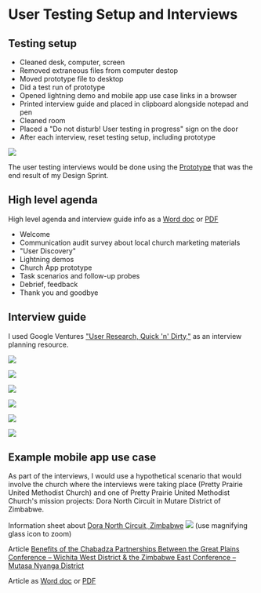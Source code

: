 # User Testing Setup and Interviews

## Testing setup

* Cleaned desk, computer, screen
* Removed extraneous files from computer destop 
* Moved prototype file to desktop
* Did a test run of prototype
* Opened lightning demo and mobile app use case links in a browser
* Printed interview guide and placed in clipboard alongside notepad and pen
* Cleaned room
* Placed a "Do not disturb! User testing in progress" sign on the door
* After each interview, reset testing setup, including prototype

![](images/do-not-disturb-sign.jpg)

The user testing interviews would be done using the [Prototype](prototype/prototype.md) that was the end result of my Design Sprint. 

## High level agenda 

High level agenda and interview guide info as a [Word doc](https://drive.google.com/file/d/0B02bpu7HZwJRSkh5bGVzVXZTQ28/view?usp=sharing) or [PDF](https://drive.google.com/file/d/0B02bpu7HZwJRaWN1UEdVNU1hMkk/view?usp=sharing)

* Welcome
* Communication audit survey about local church marketing materials
* "User Discovery"
* Lightning demos
* Church App prototype
* Task scenarios and follow-up probes
* Debrief, feedback
* Thank you and goodbye

## Interview guide 

I used Google Ventures ["User Research, Quick 'n' Dirty,"](https://www.dropbox.com/s/6kef5x79ap8f9v7/User-Research-Workshop_Google-Ventures_Feb2013.pdf) as an interview planning resource.

![](images/interview-worksheet-1.jpg)

![](images/interview-worksheet-2.jpg)

![](images/interview-worksheet-3.jpg)

![](images/interview-worksheet-4.jpg)

![](images/interview-worksheet-5.jpg)

![](images/interview-worksheet-6.jpg)

## Example mobile app use case

As part of the interviews, I would use a hypothetical scenario that would involve the church where the interviews were taking place (Pretty Prairie United Methodist Church) and one of Pretty Prairie United Methodist Church's mission projects: Dora North Circuit in Mutare District of Zimbabwe. 

Information sheet about [Dora North Circuit, Zimbabwe](https://drive.google.com/file/d/0B02bpu7HZwJRM2UyVXpRcm9hMkE/view?usp=sharing)
[![](images/dora-north-mission.jpg)](https://drive.google.com/file/d/0B02bpu7HZwJRM2UyVXpRcm9hMkE/view?usp=sharing) (use magnifying glass icon to zoom)

Article [Benefits of the Chabadza Partnerships Between the Great Plains Conference – Wichita West District & the Zimbabwe East Conference – Mutasa Nyanga District](http://www.greatplainsumc.org/newsdetail/1095566)

Article as [Word doc](https://drive.google.com/file/d/0B02bpu7HZwJRSDhTdXp3akUyX28/view?usp=sharing) or [PDF](https://drive.google.com/file/d/0B02bpu7HZwJRLW8yVG1iMnNiaDQ/view?usp=sharing)

